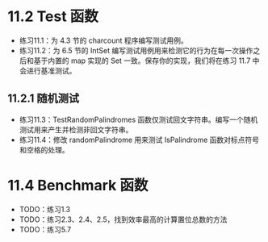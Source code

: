 # 11.2 Test 函数
+ 练习11.1：为 4.3 节的 charcount 程序编写测试用例。
+ 练习11.2：为 6.5 节的 IntSet 编写测试用例用来检测它的行为在每一次操作之后和基于内置的 map 实现的 Set 一致。保存你的实现，我们将在练习 11.7 中会进行基准测试。

## 11.2.1 随机测试
+ 练习11.3：TestRandomPalindromes 函数仅测试回文字符串。编写一个随机测试用来产生并检测非回文字符串。
+ 练习11.4：修改 randomPalindrome 用来测试 IsPalindrome 函数对标点符号和空格的处理。

# 11.4 Benchmark 函数
+ TODO：练习1.3
+ TODO：练习2.3、2.4、2.5，找到效率最高的计算置位总数的方法
+ TODO：练习5.7